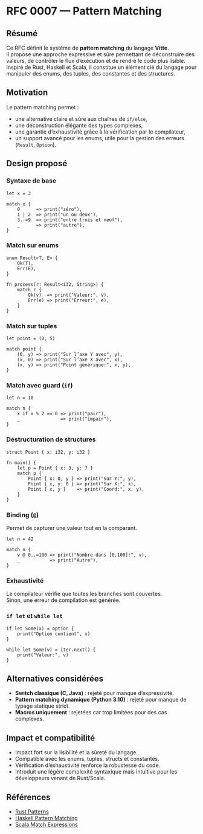 # RFC 0007 — Pattern Matching

## Résumé
Ce RFC définit le système de **pattern matching** du langage **Vitte**.  
Il propose une approche expressive et sûre permettant de déconstruire des valeurs, de contrôler le flux d’exécution et de rendre le code plus lisible.  
Inspiré de Rust, Haskell et Scala, il constitue un élément clé du langage pour manipuler des enums, des tuples, des constantes et des structures.

## Motivation
Le pattern matching permet :  
- une alternative claire et sûre aux chaînes de `if/else`,  
- une déconstruction élégante des types complexes,  
- une garantie d’exhaustivité grâce à la vérification par le compilateur,  
- un support avancé pour les enums, utile pour la gestion des erreurs (`Result`, `Option`).  

## Design proposé

### Syntaxe de base
```vitte
let x = 3

match x {
    0      => print("zéro"),
    1 | 2  => print("un ou deux"),
    3..=9  => print("entre trois et neuf"),
    _      => print("autre"),
}
```

### Match sur enums
```vitte
enum Result<T, E> {
    Ok(T),
    Err(E),
}

fn process(r: Result<i32, String>) {
    match r {
        Ok(v)  => print("Valeur:", v),
        Err(e) => print("Erreur:", e),
    }
}
```

### Match sur tuples
```vitte
let point = (0, 5)

match point {
    (0, y) => print("Sur l’axe Y avec", y),
    (x, 0) => print("Sur l’axe X avec", x),
    (x, y) => print("Point générique:", x, y),
}
```

### Match avec guard (`if`)
```vitte
let n = 10

match n {
    x if x % 2 == 0 => print("pair"),
    _               => print("impair"),
}
```

### Déstructuration de structures
```vitte
struct Point { x: i32, y: i32 }

fn main() {
    let p = Point { x: 3, y: 7 }
    match p {
        Point { x: 0, y } => print("Sur Y:", y),
        Point { x, y: 0 } => print("Sur X:", x),
        Point { x, y }    => print("Coord:", x, y),
    }
}
```

### Binding (`@`)
Permet de capturer une valeur tout en la comparant.  

```vitte
let n = 42

match n {
    v @ 0..=100 => print("Nombre dans [0,100]:", v),
    _           => print("Autre"),
}
```

### Exhaustivité
Le compilateur vérifie que toutes les branches sont couvertes.  
Sinon, une erreur de compilation est générée.  

### `if let` et `while let`
```vitte
if let Some(x) = option {
    print("Option contient", x)
}

while let Some(v) = iter.next() {
    print("Valeur:", v)
}
```

## Alternatives considérées
- **Switch classique (C, Java)** : rejeté pour manque d’expressivité.  
- **Pattern matching dynamique (Python 3.10)** : rejeté pour manque de typage statique strict.  
- **Macros uniquement** : rejetées car trop limitées pour des cas complexes.  

## Impact et compatibilité
- Impact fort sur la lisibilité et la sûreté du langage.  
- Compatible avec les enums, tuples, structs et constantes.  
- Vérification d’exhaustivité renforce la robustesse du code.  
- Introduit une légère complexité syntaxique mais intuitive pour les développeurs venant de Rust/Scala.  

## Références
- [Rust Patterns](https://doc.rust-lang.org/book/ch18-00-patterns.html)  
- [Haskell Pattern Matching](https://wiki.haskell.org/Pattern_matching)  
- [Scala Match Expressions](https://docs.scala-lang.org/tour/pattern-matching.html)  

